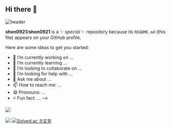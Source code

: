 ## Hi there 👋
![header](https://capsule-render.vercel.app/api?type=Slice&color=auto&height=150&section=header&text=capsule-nl-render&fontSize=90)

**shon0921/shon0921** is a ✨ _special_ ✨ repository because its `README.md` (this file) appears on your GitHub profile.

Here are some ideas to get you started:

- 🔭 I’m currently working on ...
- 🌱 I’m currently learning ...
- 👯 I’m looking to collaborate on ...
- 🤔 I’m looking for help with ...
- 💬 Ask me about ...
- 📫 How to reach me: ...
- 😄 Pronouns: ...
- ⚡ Fun fact: ...
-->
  
<img src="https://github-readme-stats.vercel.app/api/top-langs/?username=shon0921&layout=compact"><br><br>
<img src="https://github-readme-stats.vercel.app/api?username=shon0921&show_icons=true">
[![Solved.ac
프로필](http://mazassumnida.wtf/api/v2/generate_badge?boj=shon0921)](https://solved.ac/shon0921)
